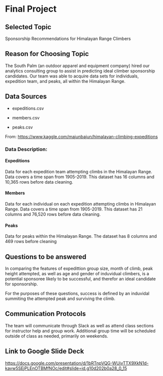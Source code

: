# Final  Project

## Selected Topic

Sponsorship Recommendations for Himalayan Range Climbers

## Reason for Choosing Topic

The South Palm  (an outdoor apparel and equipment company) hired our analytics consulting group to assist in predicting ideal climber sponsorship candidates. Our team was able to acquire data sets for individuals, expedition team, and peaks, all within the Himalayan Range. 


## Data Sources 

* expeditions.csv

* members.csv

* peaks.csv


From:  https://www.kaggle.com/majunbajun/himalayan-climbing-expeditions

### Data Description:

#### Expeditions
Data for each expedition team attempting climbs in the Himalayan Range. Data covers a time span from 1905-2019. This dataset has 16 columns and 10,365 rows before data cleaning.

#### Members
Data for each individual on each expedition attempting climbs in Himalayan Range. Data covers a time span from 1905-2019. This dataset has 21 columns and 76,520 rows before data cleaning.

#### Peaks
Data for peaks within the Himalayan Range. The dataset has 8 columns and 469 rows before cleaning

## Questions to be answered

In comparing the features of expedittion group size, month of climb, peak height attempted, as well as age and gender of induvidual climbers, is a potential sponsoree likely to be successful, and therefor an ideal candidate for sponsorship.

For the purposes of these questions, success is defined by an induvidal summiting the attempted peak and surviving the climb.


##  Communication Protocols 

The team will communicate through Slack as well as attend class sections for instructor help and group work. Additional group time will be scheduled outside of class as needed, primarily on weekends. 

## Link to Google Slide Deck

https://docs.google.com/presentation/d/1bRTnpVQG-WUjvTTX9XkN1d-kavw5SEjPLEnOTBMfNOc/edit#slide=id.g10d202b0a28_0_15

